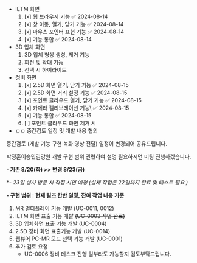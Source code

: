 - IETM 화면 
  1. [x] 웹 브라우저 기능 ✅ 2024-08-14
  2. [x] 창 이동, 열기, 닫기 기능 ✅ 2024-08-14
  3. [x] 마우스 포인터 표현 기능 ✅ 2024-08-14
  4. [x] 기능 통합 ✅ 2024-08-14
- 3D 입체 화면 
  1. 3D 입체 형상 생성, 제거 기능
  2. 회전 및 확대 기능 
  3. 선택 시 하이라이트 
- 정비 화면
  1. [x] 2.5D 화면 열기, 닫기 기능 ✅ 2024-08-15
  2. [x] 2.5D 화면 거리 설정 기능 ✅ 2024-08-15
  3. [x] 포인트 클라우드 열기, 닫기 기능 ✅ 2024-08-15
  4. [x] 카메라 켈리브레이션 기능\ ✅ 2024-08-15
  5. [x] 기능 통합 ✅ 2024-08-15
  6. [ ] 포인트 클라우드 화면 제거 시 
- ㅁㅁ
중간검토 일정 및 개발 내용 협의

중간검토 (개발 기능 구현 녹화 영상 전달) 일정이 변경되어 공유드립니다. 

박정훈이승민김강원 개발 구현 범위 관련하여 설명 필요하시면 미팅 진행하겠습니다.

**- 기존 8/20(화) >> 변경 8/23(금)**

**- 23일 실사 방문 시 직접 시연 예정 (*실제 작업은 22일까지 완료 및 테스트 필요 )**

**- 구현 범위 : 현재 팀즈 칸반 일정, 잔여 작업 내용 기준**

1. MR 멀티플레이 기능 개발 (UC-0011, 0012)
2. IETM 화면 표출 기능 개발 ~~(UC-0003 작업 완료)~~
3. 3D 입체화면 표출 기능 개발 (UC-0004)
4. 2.5D 정비 화면 표출기능 개발 (UC-0014)
5. 웹뷰어 PC-MR 모드 선택 기능 개발 (UC-0001)
6. 추가 검토 요청   
    - UC-0006 정비 테스크 진행 일부라도 가능할지 검토부탁드립니다.